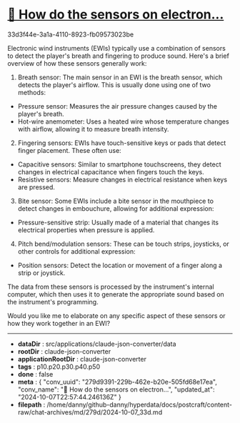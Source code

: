 # [💬 How do the sensors on electron...](https://claude.ai/chat/279d9391-229b-462e-b20e-505fd68e17ea)

33d3f44e-3a1a-4110-8923-fb09573023be

 Electronic wind instruments (EWIs) typically use a combination of sensors to detect the player's breath and fingering to produce sound. Here's a brief overview of how these sensors generally work:

1. Breath sensor:
The main sensor in an EWI is the breath sensor, which detects the player's airflow. This is usually done using one of two methods:

- Pressure sensor: Measures the air pressure changes caused by the player's breath.
- Hot-wire anemometer: Uses a heated wire whose temperature changes with airflow, allowing it to measure breath intensity.

2. Fingering sensors:
EWIs have touch-sensitive keys or pads that detect finger placement. These often use:

- Capacitive sensors: Similar to smartphone touchscreens, they detect changes in electrical capacitance when fingers touch the keys.
- Resistive sensors: Measure changes in electrical resistance when keys are pressed.

3. Bite sensor:
Some EWIs include a bite sensor in the mouthpiece to detect changes in embouchure, allowing for additional expression:

- Pressure-sensitive strip: Usually made of a material that changes its electrical properties when pressure is applied.

4. Pitch bend/modulation sensors:
These can be touch strips, joysticks, or other controls for additional expression:

- Position sensors: Detect the location or movement of a finger along a strip or joystick.

The data from these sensors is processed by the instrument's internal computer, which then uses it to generate the appropriate sound based on the instrument's programming.

Would you like me to elaborate on any specific aspect of these sensors or how they work together in an EWI?

---

* **dataDir** : src/applications/claude-json-converter/data
* **rootDir** : claude-json-converter
* **applicationRootDir** : claude-json-converter
* **tags** : p10.p20.p30.p40.p50
* **done** : false
* **meta** : {
  "conv_uuid": "279d9391-229b-462e-b20e-505fd68e17ea",
  "conv_name": "💬 How do the sensors on electron...",
  "updated_at": "2024-10-07T22:57:44.246136Z"
}
* **filepath** : /home/danny/github-danny/hyperdata/docs/postcraft/content-raw/chat-archives/md/279d/2024-10-07_33d.md